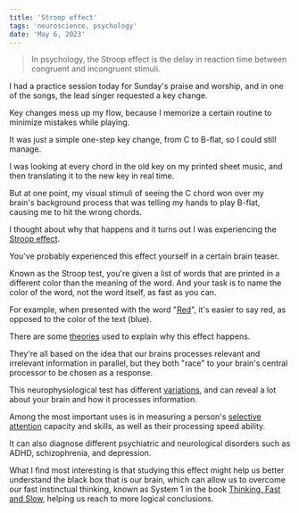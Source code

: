 ```yaml
---
title: 'Stroop effect'
tags: 'neuroscience, psychology'
date: 'May 6, 2023'
---
```


> In psychology, the Stroop effect is the delay in reaction time between congruent and incongruent stimuli.

I had a practice session today for Sunday's praise and worship, and in one of the songs, the lead singer requested a key change.

Key changes mess up my flow, because I memorize a certain routine to minimize mistakes while playing.

It was just a simple one-step key change, from C to B-flat, so I could still manage.

I was looking at every chord in the old key on my printed sheet music, and then translating it to the new key in real time.

But at one point, my visual stimuli of seeing the C chord won over my brain's background process that was telling my hands to play B-flat, causing me to hit the wrong chords.

I thought about why that happens and it turns out I was experiencing the [Stroop effect](https://en.wikipedia.org/wiki/Stroop_effect).

You've probably experienced this effect yourself in a certain brain teaser.

Known as the Stroop test, you're given a list of words that are printed in a different color than the meaning of the word. And your task is to name the color of the word, not the word itself, as fast as you can.

For example, when presented with the word "[Red](https://www.youtube.com/watch?v=Zlot0i3Zykw)", it's easier to say red, as opposed to the color of the text (blue).

There are some [theories](https://en.wikipedia.org/wiki/Stroop_effect?useskin=vector#Theories) used to explain why this effect happens.

They're all based on the idea that our brains processes relevant and irrelevant information in parallel, but they both "race" to your brain's central processor to be chosen as a response.

This neurophysiological test has different [variations](https://en.wikipedia.org/wiki/Stroop_effect?useskin=vector#Variations), and can reveal a lot about your brain and how it processes information.

Among the most important uses is in measuring a person's [selective attention](https://psycnet.apa.org/record/1990-27437-001) capacity and skills, as well as their processing speed ability.

It can also diagnose different psychiatric and neurological disorders such as ADHD, schizophrenia, and depression.

What I find most interesting is that studying this effect might help us better understand the black box that is our brain, which can allow us to overcome our fast instinctual thinking, known as System 1 in the book [Thinking, Fast and Slow](https://en.wikipedia.org/wiki/Thinking,_Fast_and_Slow?useskin=vector), helping us reach to more logical conclusions.
